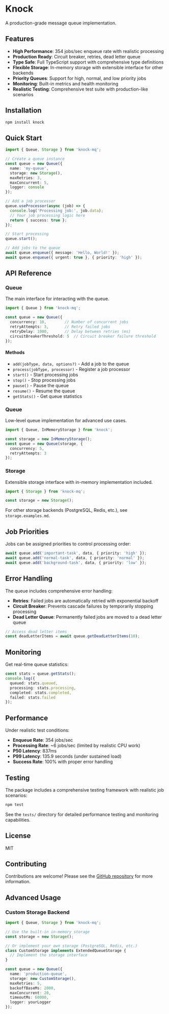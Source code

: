 # Knock
A production-grade message queue implementation.

## Features

- **High Performance**: 354 jobs/sec enqueue rate with realistic processing
- **Production Ready**: Circuit breaker, retries, dead letter queue
- **Type Safe**: Full TypeScript support with comprehensive type definitions
- **Flexible Storage**: In-memory storage with extensible interface for other backends
- **Priority Queues**: Support for high, normal, and low priority jobs
- **Monitoring**: Built-in metrics and health monitoring
- **Realistic Testing**: Comprehensive test suite with production-like scenarios

## Installation

```bash
npm install knock
```

## Quick Start

```typescript
import { Queue, Storage } from 'knock-mq';

// Create a queue instance
const queue = new Queue({
  name: 'my-queue',
  storage: new Storage(),
  maxRetries: 3,
  maxConcurrent: 5,
  logger: console
});

// Add a job processor
queue.useProcessor(async (job) => {
  console.log('Processing job:', job.data);
  // Your job processing logic here
  return { success: true };
});

// Start processing
queue.start();

// Add jobs to the queue
await queue.enqueue({ message: 'Hello, World!' });
await queue.enqueue({ urgent: true }, { priority: 'high' });
```

## API Reference

### Queue

The main interface for interacting with the queue.

```typescript
import { Queue } from 'knock-mq';

const queue = new Queue({
  concurrency: 10,        // Number of concurrent jobs
  retryAttempts: 3,       // Retry failed jobs
  retryDelay: 1000,       // Delay between retries (ms)
  circuitBreakerThreshold: 5  // Circuit breaker failure threshold
});
```

#### Methods

- `add(jobType, data, options?)` - Add a job to the queue
- `process(jobType, processor)` - Register a job processor
- `start()` - Start processing jobs
- `stop()` - Stop processing jobs
- `pause()` - Pause the queue
- `resume()` - Resume the queue
- `getStats()` - Get queue statistics

### Queue

Low-level queue implementation for advanced use cases.

```typescript
import { Queue, InMemoryStorage } from 'knock';

const storage = new InMemoryStorage();
const queue = new Queue(storage, {
  concurrency: 5,
  retryAttempts: 3
});
```

### Storage

Extensible storage interface with in-memory implementation included.

```typescript
import { Storage } from 'knock-mq';

const storage = new Storage();
```

For other storage backends (PostgreSQL, Redis, etc.), see `storage.examples.md`.

## Job Priorities

Jobs can be assigned priorities to control processing order:

```typescript
await queue.add('important-task', data, { priority: 'high' });
await queue.add('normal-task', data, { priority: 'normal' });
await queue.add('background-task', data, { priority: 'low' });
```

## Error Handling

The queue includes comprehensive error handling:

- **Retries**: Failed jobs are automatically retried with exponential backoff
- **Circuit Breaker**: Prevents cascade failures by temporarily stopping processing
- **Dead Letter Queue**: Permanently failed jobs are moved to a dead letter queue

```typescript
// Access dead letter items
const deadLetterItems = await queue.getDeadLetterItems(10);
```

## Monitoring

Get real-time queue statistics:

```typescript
const stats = queue.getStats();
console.log({
  queued: stats.queued,
  processing: stats.processing,
  completed: stats.completed,
  failed: stats.failed
});
```

## Performance

Under realistic test conditions:
- **Enqueue Rate**: 354 jobs/sec
- **Processing Rate**: ~6 jobs/sec (limited by realistic CPU work)
- **P50 Latency**: 837ms
- **P99 Latency**: 135.9 seconds (under sustained load)
- **Success Rate**: 100% with proper error handling

## Testing

The package includes a comprehensive testing framework with realistic job scenarios:

```bash
npm test
```

See the `tests/` directory for detailed performance testing and monitoring capabilities.

## License

MIT

## Contributing

Contributions are welcome! Please see the [GitHub repository](https://github.com/saint0x/knock-mq) for more information.

## Advanced Usage

### Custom Storage Backend

```typescript
import { Queue, Storage } from 'knock-mq';

// Use the built-in in-memory storage
const storage = new Storage();

// Or implement your own storage (PostgreSQL, Redis, etc.)
class CustomStorage implements ExtendedQueueStorage {
  // Implement the storage interface
}

const queue = new Queue({
  name: 'production-queue',
  storage: new CustomStorage(),
  maxRetries: 5,
  backoffBaseMs: 2000,
  maxConcurrent: 20,
  timeoutMs: 60000,
  logger: yourLogger
});
```